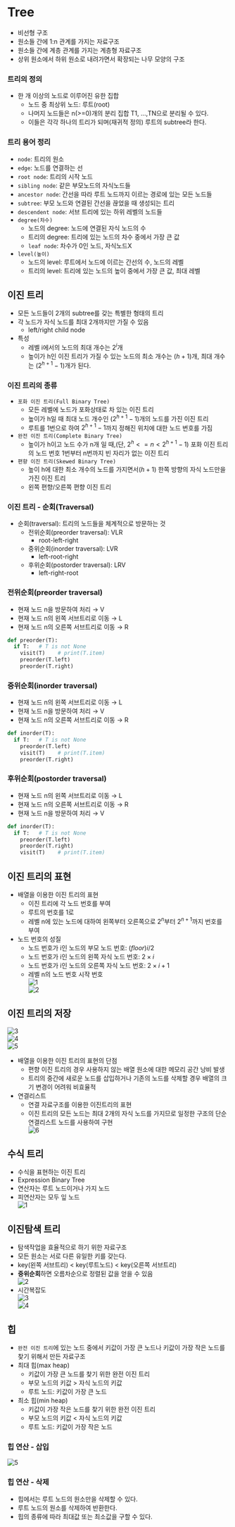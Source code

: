 # Tree
- 비선형 구조
- 원소들 간에 1:n 관계를 가지는 자료구조
- 원소들 간에 계층 관계를 가지는 계층형 자료구조
- 상위 원소에서 하위 원소로 내려가면서 확장되는 나무 모양의 구조

### 트리의 정의
  - 한 개 이상의 노드로 이루어진 유한 집합
    - 노드 중 최상위 노드: 루트(root)
    - 나머지 노드들은 n(>=0)개의 분리 집합 T1, ...,TN으로 분리될 수 있다.
    - 이들은 각각 하나의 트리가 되며(재귀적 정의) 루트의 subtree라 한다.

### 트리 용어 정리
- `node`: 트리의 원소
- `edge`: 노드를 연결하는 선
- `root node`: 트리의 시작 노드
- `sibling node`: 같은 부모노드의 자식노드들
- `ancestor node`: 간선을 따라 루트 노드까지 이르는 경로에 있는 모든 노드들
- `subtree`: 부모 노드와 연결된 간선을 끊었을 때 생성되는 트리
- `descendent node`: 서브 트리에 있는 하위 레벨의 노드들
- `degree(차수)`
  - 노드의 degree: 노드에 연결된 자식 노드의 수
  - 트리의 degree: 트리에 있는 노드의 차수 중에서 가장 큰 값
  - `leaf node`: 차수가 0인 노드, 자식노드X
- `level(높이)`
  - 노드의 level: 루트에서 노드에 이르는 간선의 수, 노드의 레벨
  - 트리의 level: 트리에 있는 노드의 높이 중에서 가장 큰 값, 최대 레벨

## 이진 트리
- 모든 노드들이 2개의 subtree를 갖는 특별한 형태의 트리
- 각 노드가 자식 노드를 최대 2개까지만 가질 수 있음
  - left/right child node
- 특성
  - 레벨 i에서의 노드의 최대 개수는 $2^i$개
  - 높이가 h인 이진 트리가 가질 수 있는 노드의 최소 개수는 $(h+1)$개, 최대 개수는 $(2^{h+1}-1)$개가 된다.

### 이진 트리의 종류
- `포화 이진 트리(Full Binary Tree)`
  - 모든 레벨에 노드가 포화상태로 차 있는 이진 트리
  - 높이가 h일 때 최대 노드 개수인 $(2^{h+1}-1)$개의 노드를 가진 이진 트리
  - 루트를 1번으로 하여  $2^{h+1}-1$까지 정해진 위치에 대한 노드 번호를 가짐
- `완전 이진 트리(Complete Binary Tree)`
  - 높이가 h이고 노드 수가 n개 일 때,(단, $2^h <= n < 2^{h+1}-1$) 포화 이진 트리의 노드 번호 1번부터 n번까지 빈 자리가 없는 이진 트리
- `편향 이진 트리(Skewed Binary Tree)`
  - 높이 h에 대한 최소 개수의 노드를 가지면서($h+1$) 한쪽 방향의 자식 노드만을 가진 이진 트리
  - 왼쪽 편향/오른쪽 편향 이진 트리

### 이진 트리 - 순회(Traversal)
- 순회(traversal): 트리의 노드들을 체계적으로 방문하는 것
  - 전위순회(preorder traversal): VLR
    - root-left-right
  - 중위순회(inorder traversal): LVR
    - left-root-right
  - 후위순회(postorder traversal): LRV
    - left-right-root

### 전위순회(preorder traversal)
- 현재 노드 n을 방문하여 처리 &rarr; V
- 현재 노드 n의 왼쪽 서브트리로 이동 &rarr; L
- 현재 노드 n의 오른쪽 서브트리로 이동 &rarr; R
```python
def preorder(T):
  if T:   # T is not None
    visit(T)    # print(T.item)
    preorder(T.left)
    preorder(T.right)
```

### 중위순회(inorder traversal)
- 현재 노드 n의 왼쪽 서브트리로 이동 &rarr; L
- 현재 노드 n을 방문하여 처리 &rarr; V
- 현재 노드 n의 오른쪽 서브트리로 이동 &rarr; R
```python
def inorder(T):
  if T:   # T is not None
    preorder(T.left)
    visit(T)    # print(T.item)
    preorder(T.right)
```

### 후위순회(postorder traversal)
- 현재 노드 n의 왼쪽 서브트리로 이동 &rarr; L
- 현재 노드 n의 오른쪽 서브트리로 이동 &rarr; R
- 현재 노드 n을 방문하여 처리 &rarr; V
```python
def inorder(T):
  if T:   # T is not None
    preorder(T.left)
    preorder(T.right)
    visit(T)    # print(T.item)
```

## 이진 트리의 표현
- 배열을 이용한 이진 트리의 표현
  - 이진 트리에 각 노드 번호를 부여
  - 루트의 번호를 1로
  - 레벨 n에 있는 노드에 대하여 왼쪽부터 오른쪽으로 $2^n$부터 $2^{n+1}$까지 번호를 부여
- 노드 번호의 성질
  - 노드 번호가 i인 노드의 부모 노드 번호: ${(floor)} i/2$
  - 노드 번호가 i인 노드의 왼쪽 자식 노드 번호: $2\times i$
  - 노드 번호가 i인 노드의 오른쪽 자식 노드 번호: $2\times i + 1$
  - 레벨 n의 노드 번호 시작 번호  
![1](https://user-images.githubusercontent.com/108309396/220501477-c0c40c84-26c0-4b5a-87bc-ea39c689eb54.png)    
![2](https://user-images.githubusercontent.com/108309396/220501485-50232edb-195c-4571-abf5-5a716159073e.png)  


## 이진 트리의 저장
![3](https://user-images.githubusercontent.com/108309396/220501488-346f063d-d6e6-46c8-9258-41aed800bfa1.png)   
![4](https://user-images.githubusercontent.com/108309396/220501489-4533eea3-af77-4d11-9d89-40a1c14d0cbc.png)   
![5](https://user-images.githubusercontent.com/108309396/220501490-8298fcc4-c9ee-4af2-94f7-067d13f2dd21.png)   
- 배열을 이용한 이진 트리의 표현의 단점
  - 편향 이진 트리의 경우 사용하지 않는 배열 원소에 대한 메모리 공간 낭비 발생
  - 트리의 중간에 새로운 노드를 삽입하거나 기존의 노드를 삭제할 경우 배열의 크기 변경이 어려워 비효율적
- 연결리스트
  - 연결 자료구조를 이용한 이진트리의 표현
  - 이진 트리의 모든 노드는 최대 2개의 자식 노드를 가지므로 일정한 구조의 단순 연결리스트 노드를 사용하여 구현  
![6](https://user-images.githubusercontent.com/108309396/220501494-b974deae-fbdb-42cb-8bc1-ad6b36e811f9.png)  

## 수식 트리
- 수식을 표현하는 이진 트리
- Expression Binary Tree
- 연산자는 루트 노드이거나 가지 노드
- 피연산자는 모두 잎 노드  
![1](https://user-images.githubusercontent.com/108309396/220812475-48c49ac5-8f98-4353-92ec-a30411905be6.png)


## 이진탐색 트리
- 탐색작업을 효율적으로 하기 위한 자료구조
- 모든 원소는 서로 다른 유일한 키를 갖는다.
- key(왼쪽 서브트리) < key(루트노드) < key(오른쪽 서브트리)
- **중위순회**하면 오름차순으로 정렬된 값을 얻을 수 있음  
![2](https://user-images.githubusercontent.com/108309396/220812478-702964aa-5d90-45f1-bcab-0803008ea07a.png)    
- 시간복잡도  
![3](https://user-images.githubusercontent.com/108309396/220812482-e5137818-ee8f-442d-b32f-91c7e09ecbbd.png)    
![4](https://user-images.githubusercontent.com/108309396/220812485-8b088f20-c655-48db-8150-828bef9ae6f6.png)  

## 힙
- `완전 이진 트리`에 있는 노드 중에서 키값이 가장 큰 노드나 키값이 가장 작은 노드를 찾기 위해서 만든 자료구조
- 최대 힙(max heap)
  - 키값이 가장 큰 노드를 찾기 위한 완전 이진 트리
  - 부모 노드의 키값 > 자식 노드의 키값
  - 루트 노드: 키값이 가장 큰 노드
- 최소 힙(min heap)
  - 키값이 가장 작은 노드를 찾기 위한 완전 이진 트리
  - 부모 노드의 키값 < 자식 노드의 키값
  - 루트 노드: 키값이 가장 작은 노드

### 힙 연산 - 삽입
![5](https://user-images.githubusercontent.com/108309396/220812486-679e5c2f-e59d-41db-900a-0704697870fa.png)  

### 힙 연산 - 삭제
- 힙에서는 루트 노드의 원소만을 삭제할 수 있다.
- 루트 노드의 원소를 삭제하여 반환한다.
- 힙의 종류에 따라 최대값 또는 최소값을 구할 수 있다.